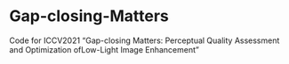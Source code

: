 # Gap-closing-Matters
Code for ICCV2021 “Gap-closing Matters: Perceptual Quality Assessment and Optimization ofLow-Light Image Enhancement”
